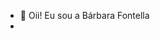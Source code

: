 - 👋 Oii! Eu sou a Bárbara Fontella
- 
<!---
barbaraleite/barbaraleite is a ✨ special ✨ repository because its `README.md` (this file) appears on your GitHub profile.
You can click the Preview link to take a look at your changes.
--->
